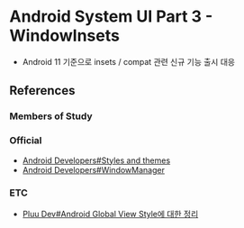 # Android System UI Part 3 - WindowInsets
- Android 11 기준으로 insets / compat 관련 신규 기능 출시 대응



## References
### Members of Study
### Official
- [Android Developers#Styles and themes](https://developer.android.com/guide/topics/ui/look-and-feel/themes)
- [Android Developers#WindowManager](https://developer.android.com/reference/android/view/WindowManager)

### ETC
- [Pluu Dev#Android Global View Style에 대한 정리](https://pluu.github.io/blog/android/2020/08/02/global-style/)